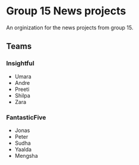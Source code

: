 # Group 15 News projects

An orginization for the news projects from group 15.

## Teams

### Insightful
- Umara
- Andre
- Preeti
- Shilpa
- Zara

### FantasticFive
- Jonas
- Peter
- Sudha
- Yaalda
- Mengsha
